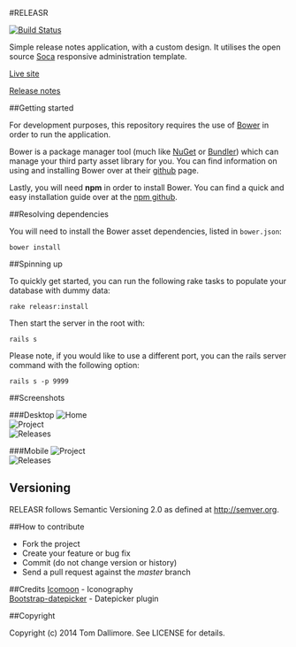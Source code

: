 #RELEASR

[![Build Status](https://travis-ci.org/Jellyfishboy/releasr.svg?branch=master)](https://travis-ci.org/Jellyfishboy/releasr)

Simple release notes application, with a custom design. It utilises the open source [Soca](https://github.com/Jellyfishboy/soca) responsive administration template.

[Live site](http://release.tomdallimore.com)

[Release notes](http://release.tomdallimore.com)

##Getting started

For development purposes, this repository requires the use of [Bower](http://bower.io/) in order to run the application.

Bower is a package manager tool (much like [NuGet](http://www.nuget.org/) or [Bundler](http://bundler.io/)) which can manage your third party asset library for you. You can find information on using and installing Bower over at their [github](https://github.com/bower/bower) page.

Lastly, you will need **npm** in order to install Bower. You can find a quick and easy installation guide over at the [npm github](https://github.com/npm/npm).

##Resolving dependencies

You will need to install the Bower asset dependencies, listed in `bower.json`:

    bower install
    

##Spinning up

To quickly get started, you can run the following rake tasks to populate your database with dummy data:

    rake releasr:install
  
Then start the server in the root with:

    rails s
    
Please note, if you would like to use a different port, you can the rails server command with the following option:

    rails s -p 9999


##Screenshots

###Desktop
![Home](http://tomdallimore.com/wp-content/uploads/2014/06/releasr-1.png "Home")  
![Project](http://tomdallimore.com/wp-content/uploads/2014/06/releasr-2.png "Project")  
![Releases](http://tomdallimore.com/wp-content/uploads/2014/06/releasr-3.png "Releases")  

###Mobile
![Project](http://tomdallimore.com/wp-content/uploads/2014/06/releasr-4.png "Project")  
![Releases](http://tomdallimore.com/wp-content/uploads/2014/06/releasr-5.png "Releases") 

## Versioning

RELEASR follows Semantic Versioning 2.0 as defined at
<http://semver.org>.


##How to contribute

* Fork the project
* Create your feature or bug fix
* Commit (do not change version or history)
* Send a pull request against the *master* branch

##Credits
[Icomoon](http://icomoon.io/) - Iconography   
[Bootstrap-datepicker](http://www.eyecon.ro/bootstrap-datepicker/) - Datepicker plugin

##Copyright

Copyright (c) 2014 Tom Dallimore. See LICENSE for details.

